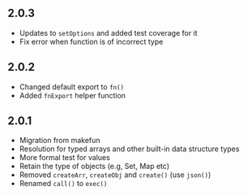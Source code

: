## 2.0.3
- Updates to `setOptions` and added test coverage for it
- Fix error when function is of incorrect type

## 2.0.2
- Changed default export to `fn()`
- Added `fnExport` helper function

## 2.0.1
- Migration from makefun
- Resolution for typed arrays and other built-in data structure types
- More formal test for values
- Retain the type of objects (e.g, Set, Map etc)
- Removed `createArr`, `createObj` and `create()` (use `json()`)
- Renamed `call()` to `exec()`
